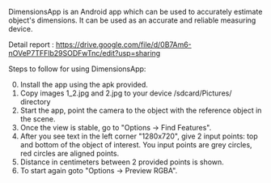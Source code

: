 DimensionsApp is an Android app which can be used to accurately estimate object's dimensions. It can be used as an accurate and reliable measuring device.

Detail report : 
https://drive.google.com/file/d/0B7Am6-nOVeP7TFFlb29SODFwTnc/edit?usp=sharing

Steps to follow for using DimensionsApp:

0. Install the app using the apk provided.
1. Copy images 1_2.jpg and 2.jpg to your device /sdcard/Pictures/ directory
2. Start the app, point the camera to the object with the reference object in the scene.
3. Once the view is stable, go to "Options -> Find Features".
4. After you see text in the left corner "1280x720", give 2 input points: top and bottom of the object of interest. You input points are grey circles, red circles are aligned points.
5. Distance in centimeters between 2 provided points is shown.
6. To start again goto "Options -> Preview RGBA".
